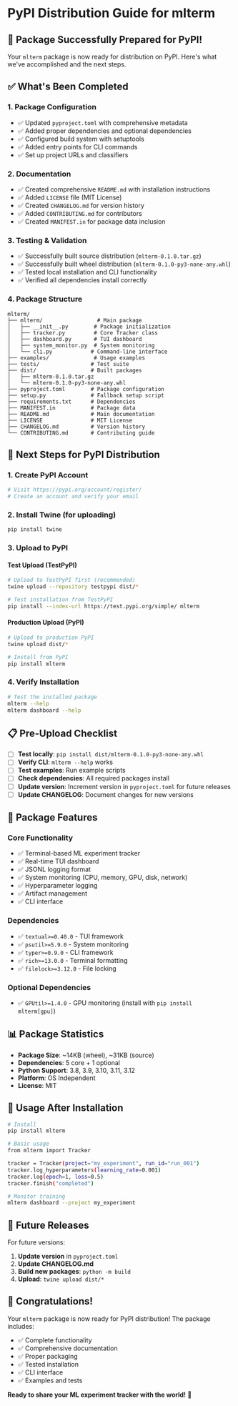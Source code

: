# PyPI Distribution Guide for mlterm

## 🎉 **Package Successfully Prepared for PyPI!**

Your `mlterm` package is now ready for distribution on PyPI. Here's what we've accomplished and the next steps.

## ✅ **What's Been Completed**

### 1. **Package Configuration**
- ✅ Updated `pyproject.toml` with comprehensive metadata
- ✅ Added proper dependencies and optional dependencies
- ✅ Configured build system with setuptools
- ✅ Added entry points for CLI commands
- ✅ Set up project URLs and classifiers

### 2. **Documentation**
- ✅ Created comprehensive `README.md` with installation instructions
- ✅ Added `LICENSE` file (MIT License)
- ✅ Created `CHANGELOG.md` for version history
- ✅ Added `CONTRIBUTING.md` for contributors
- ✅ Created `MANIFEST.in` for package data inclusion

### 3. **Testing & Validation**
- ✅ Successfully built source distribution (`mlterm-0.1.0.tar.gz`)
- ✅ Successfully built wheel distribution (`mlterm-0.1.0-py3-none-any.whl`)
- ✅ Tested local installation and CLI functionality
- ✅ Verified all dependencies install correctly

### 4. **Package Structure**
```
mlterm/
├── mlterm/                 # Main package
│   ├── __init__.py        # Package initialization
│   ├── tracker.py         # Core Tracker class
│   ├── dashboard.py       # TUI dashboard
│   ├── system_monitor.py  # System monitoring
│   └── cli.py            # Command-line interface
├── examples/              # Usage examples
├── tests/                # Test suite
├── dist/                 # Built packages
│   ├── mlterm-0.1.0.tar.gz
│   └── mlterm-0.1.0-py3-none-any.whl
├── pyproject.toml        # Package configuration
├── setup.py              # Fallback setup script
├── requirements.txt      # Dependencies
├── MANIFEST.in           # Package data
├── README.md             # Main documentation
├── LICENSE               # MIT License
├── CHANGELOG.md          # Version history
└── CONTRIBUTING.md       # Contributing guide
```

## 🚀 **Next Steps for PyPI Distribution**

### 1. **Create PyPI Account**
```bash
# Visit https://pypi.org/account/register/
# Create an account and verify your email
```

### 2. **Install Twine (for uploading)**
```bash
pip install twine
```

### 3. **Upload to PyPI**

#### **Test Upload (TestPyPI)**
```bash
# Upload to TestPyPI first (recommended)
twine upload --repository testpypi dist/*

# Test installation from TestPyPI
pip install --index-url https://test.pypi.org/simple/ mlterm
```

#### **Production Upload (PyPI)**
```bash
# Upload to production PyPI
twine upload dist/*

# Install from PyPI
pip install mlterm
```

### 4. **Verify Installation**
```bash
# Test the installed package
mlterm --help
mlterm dashboard --help
```

## 📋 **Pre-Upload Checklist**

- [ ] **Test locally**: `pip install dist/mlterm-0.1.0-py3-none-any.whl`
- [ ] **Verify CLI**: `mlterm --help` works
- [ ] **Test examples**: Run example scripts
- [ ] **Check dependencies**: All required packages install
- [ ] **Update version**: Increment version in `pyproject.toml` for future releases
- [ ] **Update CHANGELOG**: Document changes for new versions

## 🔧 **Package Features**

### **Core Functionality**
- ✅ Terminal-based ML experiment tracker
- ✅ Real-time TUI dashboard
- ✅ JSONL logging format
- ✅ System monitoring (CPU, memory, GPU, disk, network)
- ✅ Hyperparameter logging
- ✅ Artifact management
- ✅ CLI interface

### **Dependencies**
- ✅ `textual>=0.40.0` - TUI framework
- ✅ `psutil>=5.9.0` - System monitoring
- ✅ `typer>=0.9.0` - CLI framework
- ✅ `rich>=13.0.0` - Terminal formatting
- ✅ `filelock>=3.12.0` - File locking

### **Optional Dependencies**
- ✅ `GPUtil>=1.4.0` - GPU monitoring (install with `pip install mlterm[gpu]`)

## 📊 **Package Statistics**

- **Package Size**: ~14KB (wheel), ~31KB (source)
- **Dependencies**: 5 core + 1 optional
- **Python Support**: 3.8, 3.9, 3.10, 3.11, 3.12
- **Platform**: OS Independent
- **License**: MIT

## 🎯 **Usage After Installation**

```bash
# Install
pip install mlterm

# Basic usage
from mlterm import Tracker

tracker = Tracker(project="my_experiment", run_id="run_001")
tracker.log_hyperparameters(learning_rate=0.001)
tracker.log(epoch=1, loss=0.5)
tracker.finish("completed")

# Monitor training
mlterm dashboard --project my_experiment
```

## 🔄 **Future Releases**

For future versions:

1. **Update version** in `pyproject.toml`
2. **Update CHANGELOG.md**
3. **Build new packages**: `python -m build`
4. **Upload**: `twine upload dist/*`

## 🎉 **Congratulations!**

Your `mlterm` package is now ready for PyPI distribution! The package includes:

- ✅ Complete functionality
- ✅ Comprehensive documentation
- ✅ Proper packaging
- ✅ Tested installation
- ✅ CLI interface
- ✅ Examples and tests

**Ready to share your ML experiment tracker with the world!** 🚀

